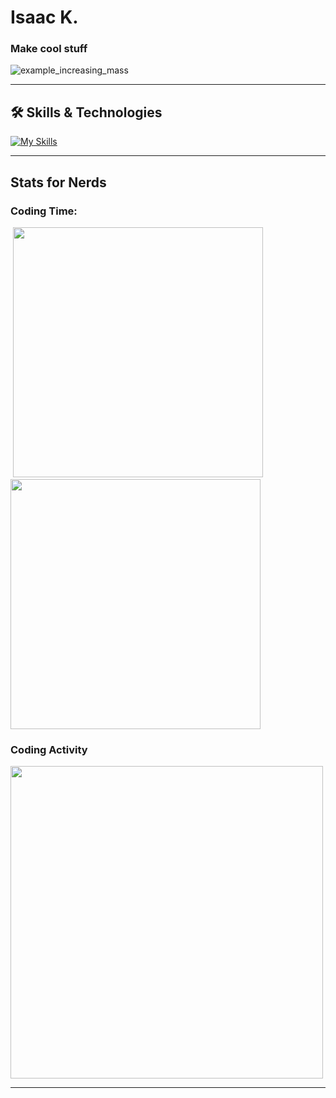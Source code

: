 


# Isaac K.

### **Make cool stuff**

![example_increasing_mass](https://github.com/user-attachments/assets/e46cce9b-97fb-445c-b338-9a7baf30197b)

---

## 🛠️ Skills & Technologies

[![My Skills](https://skillicons.dev/icons?i=py,pytorch,tensorflow,cpp,bash,js,react,java,html,cmake,linux,git,netlify,obsidian,raspberrypi,arduino,mysql,flask,nodejs,powershell,css&perline=9)](https://skillicons.dev)

---

##  Stats for Nerds

### Coding Time:
 <a href="https://git.io/streak-stats"><img src="https://streak-stats.demolab.com?user=sudonym-i&theme=gruvbox-duo?refresh=true" alt="" /></a>
 <a href="https://wakatime.com"><img src="https://wakatime.com/share/@izzzzzy/3c241c76-99c4-4548-af8c-3f4ec2b1b0c8.png?refresh=true" width="400px" /></a>
<a href="https://wakatime.com"><img src="https://wakatime.com/share/@izzzzzy/dd96c4d3-cf0c-4fea-9dfb-7e7a7314f7b3.png?refresh=true" width="400px" /></a>


###  Coding Activity


<p>
  <a href="https://wakatime.com">
    <a href="https://wakatime.com"><img src="https://wakatime.com/share/@izzzzzy/ff6c8641-70da-40e9-a37c-c41a18cc0b64.png?refresh=true"  width="500px" /></a>
  </a>
</p>

---

<div align="center">
</div>

</div>
